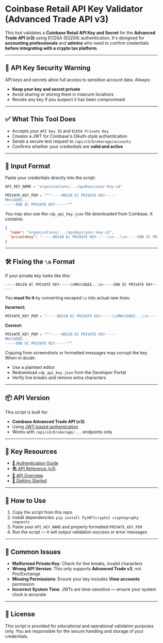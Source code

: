 # Coinbase Retail API Key Validator (Advanced Trade API v3)

This tool validates a **Coinbase Retail API Key and Secret** for the **Advanced Trade API (v3)** using ECDSA (ES256) authentication. It's designed for **accounting professionals** and **admins** who need to confirm credentials **before integrating with a crypto tax platform**.

---

## 🚨 API Key Security Warning

API keys and secrets allow full access to sensitive account data. Always:

* **Keep your key and secret private**
* Avoid sharing or storing them in insecure locations
* Revoke any key if you suspect it has been compromised

---

## ✅ What This Tool Does

* Accepts your `API Key ID` and `ECDSA Private Key`
* Creates a JWT for Coinbase's OAuth-style authentication
* Sends a secure test request to `/api/v3/brokerage/accounts`
* Confirms whether your credentials are **valid and active**

---

## 🔐 Input Format

Paste your credentials directly into the script:

```py
API_KEY_NAME = "organizations/.../apiKeys/your-key-id"

PRIVATE_KEY_PEM = """-----BEGIN EC PRIVATE KEY-----
MHcCAQEE...
-----END EC PRIVATE KEY-----"""
```

You may also use the `cdp_api_key.json` file downloaded from Coinbase. It contains:

```json
{
  "name": "organizations/.../apiKeys/your-key-id",
  "privateKey": "-----BEGIN EC PRIVATE KEY-----\\n...\\n-----END EC PRIVATE KEY-----"
}
```

---

## 🛠️ Fixing the `\n` Format

If your private key looks like this:

```
-----BEGIN EC PRIVATE KEY-----\nMHcCAQEE...\n-----END EC PRIVATE KEY-----
```

You **must fix it** by converting escaped `\n` into actual new lines:

**Incorrect:**

```python
PRIVATE_KEY_PEM = "-----BEGIN EC PRIVATE KEY-----\\nMHcCAQEE...\\n-----END EC PRIVATE KEY-----"
```

**Correct:**

```python
PRIVATE_KEY_PEM = """-----BEGIN EC PRIVATE KEY-----
MHcCAQEE...
-----END EC PRIVATE KEY-----"""
```

Copying from screenshots or formatted messages may corrupt the key. When in doubt:

* Use a plaintext editor
* Redownload `cdp_api_key.json` from the Developer Portal
* Verify line breaks and remove extra characters

---

## 📦 API Version

This script is built for:

* **Coinbase Advanced Trade API (v3)**
* Using [JWT-based authentication](https://docs.cdp.coinbase.com/advanced-trade/docs/rest-api-auth)
* Works with `/api/v3/brokerage/...` endpoints only

---

## 🔗 Key Resources

* [🔐 Authentication Guide](https://docs.cdp.coinbase.com/advanced-trade/docs/rest-api-auth)
* [📚 API Reference (v3)](https://docs.cdp.coinbase.com/advanced-trade/reference)
* [📄 API Overview](https://docs.cdp.coinbase.com/advanced-trade/docs/api-overview)
* [🚀 Getting Started](https://docs.cdp.coinbase.com/advanced-trade/docs/welcome)

---

## 🧪 How to Use

1. Copy the script from this repo
2. Install dependencies: `pip install PyJWT[crypto] cryptography requests`
3. Paste your `API_KEY_NAME` and properly formatted `PRIVATE_KEY_PEM`
4. Run the script — it will output validation success or error messages

---

## 🧯 Common Issues

* **Malformed Private Key**: Check for line breaks, invalid characters
* **Wrong API Version**: This only supports **Advanced Trade v3**, not Pro/Exchange
* **Missing Permissions**: Ensure your key includes **View accounts** permission
* **Incorrect System Time**: JWTs are time-sensitive — ensure your system clock is accurate

---

## 📝 License

This script is provided for educational and operational validation purposes only. You are responsible for the secure handling and storage of your credentials.
